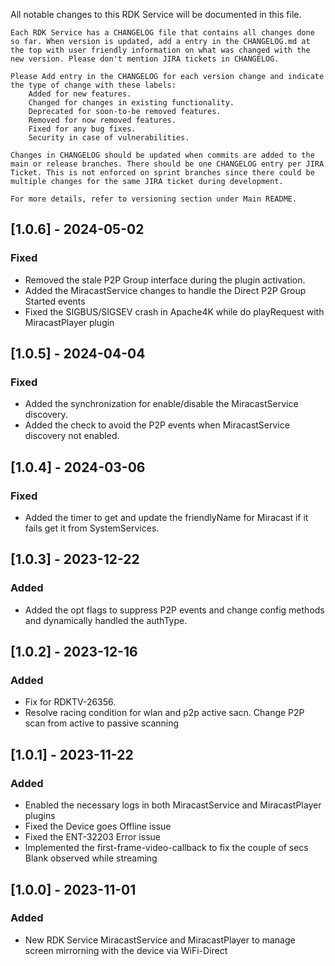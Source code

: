 All notable changes to this RDK Service will be documented in this file.

    Each RDK Service has a CHANGELOG file that contains all changes done so far. When version is updated, add a entry in the CHANGELOG.md at the top with user friendly information on what was changed with the new version. Please don't mention JIRA tickets in CHANGELOG.

    Please Add entry in the CHANGELOG for each version change and indicate the type of change with these labels:
        Added for new features.
        Changed for changes in existing functionality.
        Deprecated for soon-to-be removed features.
        Removed for now removed features.
        Fixed for any bug fixes.
        Security in case of vulnerabilities.

    Changes in CHANGELOG should be updated when commits are added to the main or release branches. There should be one CHANGELOG entry per JIRA Ticket. This is not enforced on sprint branches since there could be multiple changes for the same JIRA ticket during development.

    For more details, refer to versioning section under Main README.
## [1.0.6] - 2024-05-02
### Fixed
- Removed the stale P2P Group interface during the plugin activation.
- Added the MiracastService changes to handle the Direct P2P Group Started events
- Fixed the SIGBUS/SIGSEV crash in Apache4K while do playRequest with MiracastPlayer plugin

## [1.0.5] - 2024-04-04
### Fixed
- Added the synchronization for enable/disable the MiracastService discovery.
- Added the check to avoid the P2P events when MiracastService discovery not enabled.

## [1.0.4] - 2024-03-06
### Fixed
- Added the timer to get and update the friendlyName for Miracast if it fails get it from SystemServices.

## [1.0.3] - 2023-12-22
### Added
- Added the opt flags to suppress P2P events and change config methods and dynamically handled the authType.

## [1.0.2] - 2023-12-16
### Added
- Fix for RDKTV-26356.
- Resolve racing condition for wlan and p2p active sacn. Change P2P scan from active to passive scanning

## [1.0.1] - 2023-11-22
### Added
- Enabled the necessary logs in both MiracastService and MiracastPlayer plugins
- Fixed the Device goes Offline issue
- Fixed the ENT-32203 Error issue
- Implemented the first-frame-video-callback to fix the couple of secs Blank observed while streaming

## [1.0.0] - 2023-11-01
### Added
- New RDK Service MiracastService and MiracastPlayer to manage screen mirrorning with the device via WiFi-Direct
